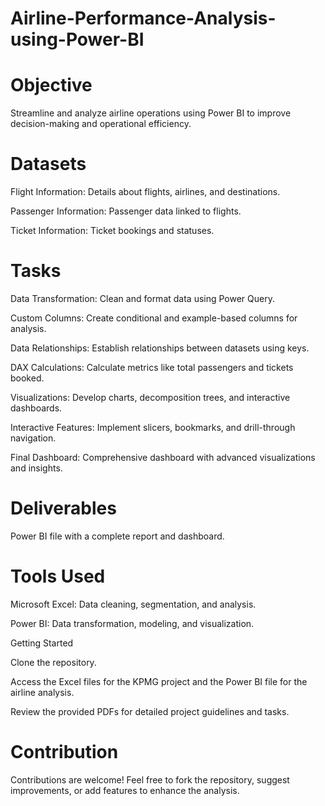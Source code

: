 # Airline-Performance-Analysis-using-Power-BI

# Objective
Streamline and analyze airline operations using Power BI to improve decision-making and operational efficiency.

# Datasets
Flight Information: Details about flights, airlines, and destinations.

Passenger Information: Passenger data linked to flights.

Ticket Information: Ticket bookings and statuses.

# Tasks
Data Transformation: Clean and format data using Power Query.

Custom Columns: Create conditional and example-based columns for analysis.

Data Relationships: Establish relationships between datasets using keys.

DAX Calculations: Calculate metrics like total passengers and tickets booked.

Visualizations: Develop charts, decomposition trees, and interactive dashboards.

Interactive Features: Implement slicers, bookmarks, and drill-through navigation.

Final Dashboard: Comprehensive dashboard with advanced visualizations and insights.

# Deliverables
Power BI file with a complete report and dashboard.

# Tools Used

Microsoft Excel: Data cleaning, segmentation, and analysis.

Power BI: Data transformation, modeling, and visualization.

Getting Started

Clone the repository.

Access the Excel files for the KPMG project and the Power BI file for the airline analysis.

Review the provided PDFs for detailed project guidelines and tasks.

# Contribution

Contributions are welcome! Feel free to fork the repository, suggest improvements, or add features to enhance the analysis.
